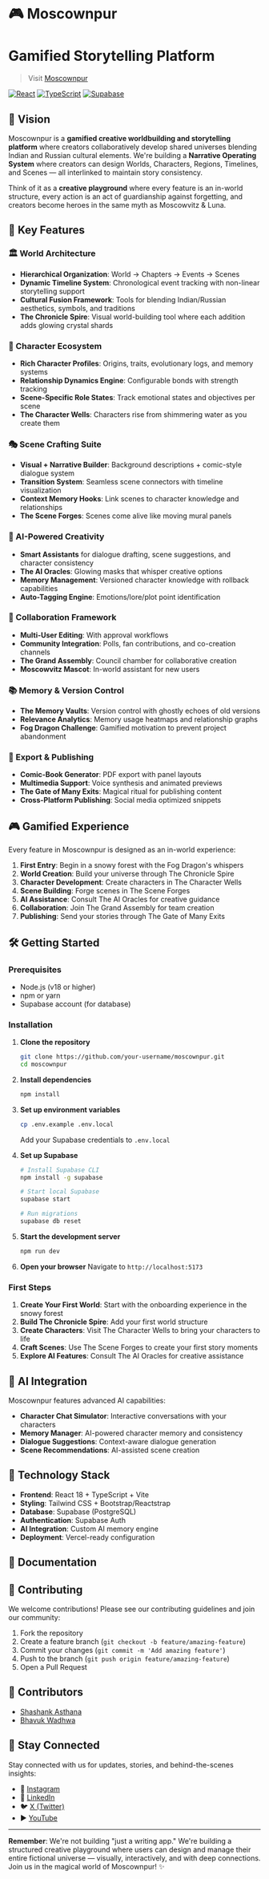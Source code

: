 # 🎮 Moscownpur
# Gamified Storytelling Platform
> Visit  [Moscownpur](https://www.moscownpur.in/)


[![React](https://img.shields.io/badge/React-18.0-blue.svg)](https://reactjs.org/)
[![TypeScript](https://img.shields.io/badge/TypeScript-5.0-blue.svg)](https://www.typescriptlang.org/)
[![Supabase](https://img.shields.io/badge/Supabase-Database-green.svg)](https://supabase.com/)

## 🌟 Vision

Moscownpur is a **gamified creative worldbuilding and storytelling platform** where creators collaboratively develop shared universes blending Indian and Russian cultural elements. We're building a **Narrative Operating System** where creators can design Worlds, Characters, Regions, Timelines, and Scenes — all interlinked to maintain story consistency.

Think of it as a **creative playground** where every feature is an in-world structure, every action is an act of guardianship against forgetting, and creators become heroes in the same myth as Moscowvitz & Luna.

## 🚀 Key Features

### 🏛️ World Architecture
- **Hierarchical Organization**: World → Chapters → Events → Scenes
- **Dynamic Timeline System**: Chronological event tracking with non-linear storytelling support
- **Cultural Fusion Framework**: Tools for blending Indian/Russian aesthetics, symbols, and traditions
- **The Chronicle Spire**: Visual world-building tool where each addition adds glowing crystal shards

### 👤 Character Ecosystem
- **Rich Character Profiles**: Origins, traits, evolutionary logs, and memory systems
- **Relationship Dynamics Engine**: Configurable bonds with strength tracking
- **Scene-Specific Role States**: Track emotional states and objectives per scene
- **The Character Wells**: Characters rise from shimmering water as you create them

### 🎭 Scene Crafting Suite
- **Visual + Narrative Builder**: Background descriptions + comic-style dialogue system
- **Transition System**: Seamless scene connectors with timeline visualization
- **Context Memory Hooks**: Link scenes to character knowledge and relationships
- **The Scene Forges**: Scenes come alive like moving mural panels

### 🤖 AI-Powered Creativity
- **Smart Assistants** for dialogue drafting, scene suggestions, and character consistency
- **The AI Oracles**: Glowing masks that whisper creative options
- **Memory Management**: Versioned character knowledge with rollback capabilities
- **Auto-Tagging Engine**: Emotions/lore/plot point identification

### 🤝 Collaboration Framework
- **Multi-User Editing**: With approval workflows
- **Community Integration**: Polls, fan contributions, and co-creation channels
- **The Grand Assembly**: Council chamber for collaborative creation
- **Moscowvitz Mascot**: In-world assistant for new users

### 📚 Memory & Version Control
- **The Memory Vaults**: Version control with ghostly echoes of old versions
- **Relevance Analytics**: Memory usage heatmaps and relationship graphs
- **Fog Dragon Challenge**: Gamified motivation to prevent project abandonment

### 🚪 Export & Publishing
- **Comic-Book Generator**: PDF export with panel layouts
- **Multimedia Support**: Voice synthesis and animated previews
- **The Gate of Many Exits**: Magical ritual for publishing content
- **Cross-Platform Publishing**: Social media optimized snippets

## 🎮 Gamified Experience

Every feature in Moscownpur is designed as an in-world experience:

1. **First Entry**: Begin in a snowy forest with the Fog Dragon's whispers
2. **World Creation**: Build your universe through The Chronicle Spire
3. **Character Development**: Create characters in The Character Wells
4. **Scene Building**: Forge scenes in The Scene Forges
5. **AI Assistance**: Consult The AI Oracles for creative guidance
6. **Collaboration**: Join The Grand Assembly for team creation
7. **Publishing**: Send your stories through The Gate of Many Exits

## 🛠️ Getting Started

### Prerequisites
- Node.js (v18 or higher)
- npm or yarn
- Supabase account (for database)

### Installation

1. **Clone the repository**
   ```bash
   git clone https://github.com/your-username/moscownpur.git
   cd moscownpur
   ```

2. **Install dependencies**
   ```bash
   npm install
   ```

3. **Set up environment variables**
   ```bash
   cp .env.example .env.local
   ```
   Add your Supabase credentials to `.env.local`

4. **Set up Supabase**
   ```bash
   # Install Supabase CLI
   npm install -g supabase
   
   # Start local Supabase
   supabase start
   
   # Run migrations
   supabase db reset
   ```

5. **Start the development server**
   ```bash
   npm run dev
   ```

6. **Open your browser**
   Navigate to `http://localhost:5173`

### First Steps

1. **Create Your First World**: Start with the onboarding experience in the snowy forest
2. **Build The Chronicle Spire**: Add your first world structure
3. **Create Characters**: Visit The Character Wells to bring your characters to life
4. **Craft Scenes**: Use The Scene Forges to create your first story moments
5. **Explore AI Features**: Consult The AI Oracles for creative assistance


## 🧠 AI Integration

Moscownpur features advanced AI capabilities:

- **Character Chat Simulator**: Interactive conversations with your characters
- **Memory Manager**: AI-powered character memory and consistency
- **Dialogue Suggestions**: Context-aware dialogue generation
- **Scene Recommendations**: AI-assisted scene creation

## 🔧 Technology Stack

- **Frontend**: React 18 + TypeScript + Vite
- **Styling**: Tailwind CSS + Bootstrap/Reactstrap
- **Database**: Supabase (PostgreSQL)
- **Authentication**: Supabase Auth
- **AI Integration**: Custom AI memory engine
- **Deployment**: Vercel-ready configuration

## 📖 Documentation



## 🤝 Contributing

We welcome contributions! Please see our contributing guidelines and join our community:

1. Fork the repository
2. Create a feature branch (`git checkout -b feature/amazing-feature`)
3. Commit your changes (`git commit -m 'Add amazing feature'`)
4. Push to the branch (`git push origin feature/amazing-feature`)
5. Open a Pull Request

## 👥 Contributors

- [Shashank Asthana](https://www.linkedin.com/in/s-asthanaji/?originalSubdomain=in)  
- [Bhavuk Wadhwa](https://www.linkedin.com/in/bhavukwadhwa)

## 📌 Stay Connected

Stay connected with us for updates, stories, and behind-the-scenes insights:  

- 📸 [Instagram](https://www.instagram.com/moscownpur/)  
- 💼 [LinkedIn](https://www.linkedin.com/in/moscownpur/)  
- 🐦 [X (Twitter)](https://x.com/moscownpur)  
- ▶️ [YouTube](https://www.youtube.com/@Moscownpur)

---

**Remember**: We're not building "just a writing app." We're building a structured creative playground where users can design and manage their entire fictional universe — visually, interactively, and with deep connections. Join us in the magical world of Moscownpur! ✨
